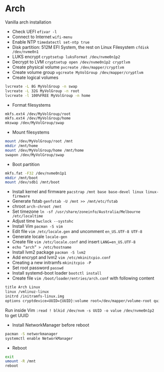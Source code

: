 # Arch
Vanilla arch installation

* Check UEFI `efivar -l`
* Connect to Internet `wifi-menu`
* Enable NTP `timedatectl set-ntp true`
* Disk partition: 512M EFI System, the rest on Linux Filesystem `cfdisk /dev/nvme0n1`
* LUKS encrypt `cryptsetup luksFormat /dev/nvme0n1p2`
* Decrypt to LVM `cryptsetup open /dev/nvme0n1p2 cryptlvm`
* Create physical volume `pvcreate /dev/mapper/cryptlvm`
* Create volume group `vgcreate MyVolGroup /dev/mapper/cryptlvm`
* Create logical volumes
```bash
lvcreate -L 8G MyVolGroup -n swap
lvcreate -L 32G MyVolGroup -n root
lvcreate -l 100%FREE MyVolGroup -n home
```
* Format filesystems
```bash
mkfs.ext4 /dev/MyVolGroup/root
mkfs.ext4 /dev/MyVolGroup/home
mkswap /dev/MyVolGroup/swap
```
* Mount filesystems
```bash
mount /dev/MyVolGroup/root /mnt
mkdir /mnt/home
mount /dev/MyVolGroup/home /mnt/home
swapon /dev/MyVolGroup/swap
```
* Boot partition
```bash
mkfs.fat -F32 /dev/nvme0n1p1
mkdir /mnt/boot
mount /dev/sdb1 /mnt/boot
```
* Install kernel and firmware `pacstrap /mnt base base-devel linux linux-firmware`
* Generate fstab `genfstab -U /mnt >> /mnt/etc/fstab`
* chroot `arch-chroot /mnt`
* Set timezone `ln -sf /usr/share/zoneinfo/Australia/Melbourne /etc/localtime`
* Adjust time `hwclock --systohc`
* Install Vim `pacman -S vim`
* Edit file `vim /etc/locale.gen` and uncomment `en_US.UTF-8 UTF-8`
* Generate locale `locale-gen`
* Create file `vim /etc/locale.conf` and insert `LANG=en_US.UTF-8`
* `echo “arch” > /etc/hostname`
* Install lvm2 package `pacman -S lvm2`
* Add encrypt and lvm2 `vim /etc/mkinitcpio.conf`
* Creating a new initramfs `mkinitcpio -P`
* Set root password `passwd`
* Install systemd-boot loader `bootctl install`
* Create file `vim /boot/loader/entries/arch.conf` with following content
```bash
title Arch Linux
linux /vmlinuz-linux
initrd /initramfs-linux.img
options cryptdevice=UUID={UUID}:volume root=/dev/mapper/volume-root quiet rw
```
Run inside Vim `:read ! blkid /dev/nvm -s UUID -o value /dev/nvme0n1p2` to get UUID
* Install NetworkManager before reboot 
```bash
pacman -S networkmanager
systemctl enable NetworkManager
```
* Reboot
```bash
exit
umount -R /mnt
reboot
```
